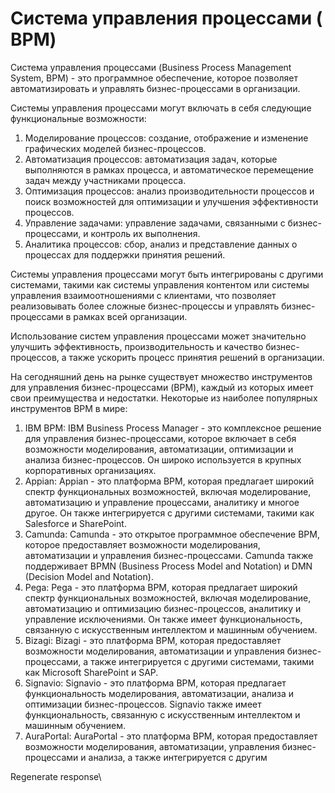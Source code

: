 # Система управления процессами ( BPM)

Система управления процессами (Business Process Management System, BPM) - это программное обеспечение, которое позволяет автоматизировать и управлять бизнес-процессами в организации.

Системы управления процессами могут включать в себя следующие функциональные возможности:

1. Моделирование процессов: создание, отображение и изменение графических моделей бизнес-процессов.
2. Автоматизация процессов: автоматизация задач, которые выполняются в рамках процесса, и автоматическое перемещение задач между участниками процесса.
3. Оптимизация процессов: анализ производительности процессов и поиск возможностей для оптимизации и улучшения эффективности процессов.
4. Управление задачами: управление задачами, связанными с бизнес-процессами, и контроль их выполнения.
5. Аналитика процессов: сбор, анализ и представление данных о процессах для поддержки принятия решений.

Системы управления процессами могут быть интегрированы с другими системами, такими как системы управления контентом или системы управления взаимоотношениями с клиентами, что позволяет реализовывать более сложные бизнес-процессы и управлять бизнес-процессами в рамках всей организации.

Использование систем управления процессами может значительно улучшить эффективность, производительность и качество бизнес-процессов, а также ускорить процесс принятия решений в организации.



На сегодняшний день на рынке существует множество инструментов для управления бизнес-процессами (BPM), каждый из которых имеет свои преимущества и недостатки. Некоторые из наиболее популярных инструментов BPM в мире:

1. IBM BPM: IBM Business Process Manager - это комплексное решение для управления бизнес-процессами, которое включает в себя возможности моделирования, автоматизации, оптимизации и анализа бизнес-процессов. Он широко используется в крупных корпоративных организациях.
2. Appian: Appian - это платформа BPM, которая предлагает широкий спектр функциональных возможностей, включая моделирование, автоматизацию и управление процессами, аналитику и многое другое. Он также интегрируется с другими системами, такими как Salesforce и SharePoint.
3. Camunda: Camunda - это открытое программное обеспечение BPM, которое предоставляет возможности моделирования, автоматизации и управления бизнес-процессами. Camunda также поддерживает BPMN (Business Process Model and Notation) и DMN (Decision Model and Notation).
4. Pega: Pega - это платформа BPM, которая предлагает широкий спектр функциональных возможностей, включая моделирование, автоматизацию и оптимизацию бизнес-процессов, аналитику и управление исключениями. Он также имеет функциональность, связанную с искусственным интеллектом и машинным обучением.
5. Bizagi: Bizagi - это платформа BPM, которая предоставляет возможности моделирования, автоматизации и управления бизнес-процессами, а также интегрируется с другими системами, такими как Microsoft SharePoint и SAP.
6. Signavio: Signavio - это платформа BPM, которая предлагает функциональность моделирования, автоматизации, анализа и оптимизации бизнес-процессов. Signavio также имеет функциональность, связанную с искусственным интеллектом и машинным обучением.
7. AuraPortal: AuraPortal - это платформа BPM, которая предоставляет возможности моделирования, автоматизации, управления бизнес-процессами и анализа, а также интегрируется с другим

Regenerate response\
